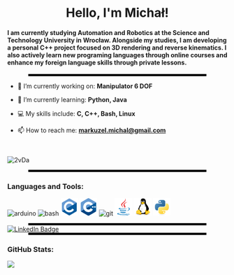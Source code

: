 <h1 align="center">Hello, I'm Michał!</h1>
<h4 align="left">I am currently studying Automation and Robotics at the Science and Technology University in Wrocław. Alongside my studies, I am developing a personal C++ project focused on 3D rendering and reverse kinematics. I also actively learn new programing languages through online courses and enhance my foreign language skills through private lessons.</h4>

<hr style="border: 2px solid black; width: 80%; margin: auto;">

- 🔭 I’m currently working on: **Manipulator 6 DOF**

- 🌱 I’m currently learning: **Python, Java**

- 💻 My skills include: **C, C++, Bash, Linux**

- 📫 How to reach me: **markuzel.michal@gmail.com**

<br>


![2vDa](https://github.com/user-attachments/assets/7cf73005-c07b-43bb-9e30-41bb73de5b78)

<hr style="border: 2px solid black; width: 80%; margin: auto;">

<h3 align="left">Languages and Tools:</h3>
<p align="left"> 
    <img src="https://cdn.worldvectorlogo.com/logos/arduino-1.svg" alt="arduino" width="40" height="40"/> 
    <img src="https://www.vectorlogo.zone/logos/gnu_bash/gnu_bash-icon.svg" alt="bash" width="40" height="40"/> 
    <img src="https://raw.githubusercontent.com/devicons/devicon/master/icons/c/c-original.svg" alt="c" width="40" height="40"/> 
    <img src="https://raw.githubusercontent.com/devicons/devicon/master/icons/cplusplus/cplusplus-original.svg" alt="cplusplus" width="40" height="40"/> 
    <img src="https://www.vectorlogo.zone/logos/git-scm/git-scm-icon.svg" alt="git" width="40" height="40"/> 
    <img src="https://raw.githubusercontent.com/devicons/devicon/master/icons/java/java-original.svg" alt="java" width="40" height="40"/> 
    <img src="https://raw.githubusercontent.com/devicons/devicon/master/icons/linux/linux-original.svg" alt="linux" width="40" height="40"/> 
    <img src="https://raw.githubusercontent.com/devicons/devicon/master/icons/python/python-original.svg" alt="python" width="40" height="40"/> 
</p>

<hr style="border: 2px solid black; width: 80%; margin: auto;">

<div id="badges" align="left">
  <a href="https://www.linkedin.com/in/mmarkuzel/">
    <img src="https://img.shields.io/badge/LinkedIn-blue?style=for-the-badge&logo=linkedin&logoColor=white" alt="LinkedIn Badge"/>
  </a>
</div>

<hr style="border: 2px solid black; width: 80%; margin: auto;">

<h3 align="left">GitHub Stats:</h3>

![](https://github-readme-stats.vercel.app/api/top-langs/?username=mich-mar&theme=dark&show_icons=true&hide_border=false&layout=compact)
